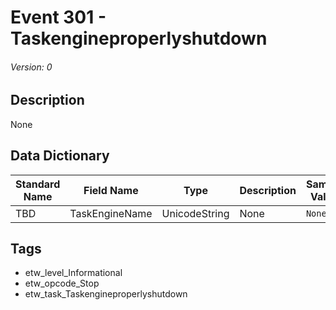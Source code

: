 # Event 301 - Taskengineproperlyshutdown
###### Version: 0

## Description
None

## Data Dictionary
|Standard Name|Field Name|Type|Description|Sample Value|
|---|---|---|---|---|
|TBD|TaskEngineName|UnicodeString|None|`None`|

## Tags
* etw_level_Informational
* etw_opcode_Stop
* etw_task_Taskengineproperlyshutdown